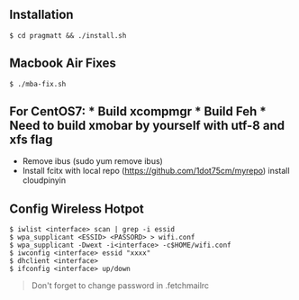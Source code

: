 ## Installation

    $ cd pragmatt && ./install.sh

## Macbook Air Fixes

    $ ./mba-fix.sh

## For CentOS7: * Build xcompmgr * Build Feh * Need to build xmobar by yourself with utf-8 and xfs flag
* Remove ibus (sudo yum remove ibus)
* Install fcitx with local repo (https://github.com/1dot75cm/myrepo) install cloudpinyin

## Config Wireless Hotpot

    $ iwlist <interface> scan | grep -i essid
    $ wpa_supplicant <ESSID> <PASSORD> > wifi.conf
    $ wpa_supplicant -Dwext -i<interface> -c$HOME/wifi.conf
    $ iwconfig <interface> essid "xxxx"
    $ dhclient <interface>
    $ ifconfig <interface> up/down

> Don't forget to change password in .fetchmailrc
